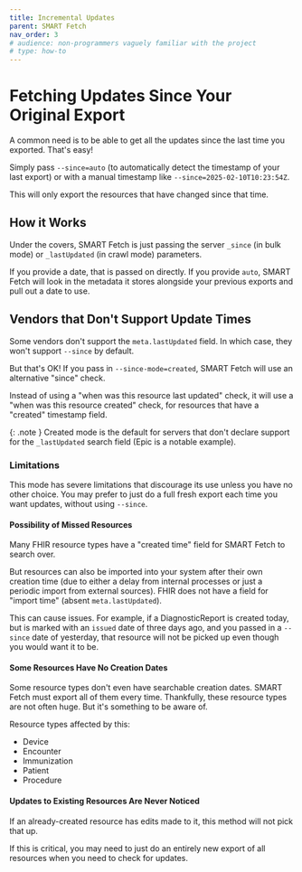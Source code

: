 ```yaml
---
title: Incremental Updates
parent: SMART Fetch
nav_order: 3
# audience: non-programmers vaguely familiar with the project
# type: how-to
---
```


# Fetching Updates Since Your Original Export

A common need is to be able to get all the updates since the last time you exported.
That's easy!

Simply pass `--since=auto` (to automatically detect the timestamp of your last export)
or with a manual timestamp like `--since=2025-02-10T10:23:54Z`.

This will only export the resources that have changed since that time.

## How it Works

Under the covers, SMART Fetch is just passing the server `_since` (in bulk mode)
or `_lastUpdated` (in crawl mode) parameters.

If you provide a date, that is passed on directly.
If you provide `auto`, SMART Fetch will look in the metadata it stores alongside your previous
exports and pull out a date to use.

## Vendors that Don't Support Update Times

Some vendors don't support the `meta.lastUpdated` field.
In which case, they won't support `--since` by default.

But that's OK!
If you pass in `--since-mode=created`, SMART Fetch will use an alternative "since" check.

Instead of using a "when was this resource last updated" check, it will use a
"when was this resource created" check, for resources that have a "created" timestamp field.

{: .note }
Created mode is the default for servers that don't
declare support for the `_lastUpdated` search field (Epic is a notable example).

### Limitations

This mode has severe limitations that discourage its use unless you have no other choice.
You may prefer to just do a full fresh export each time you want updates, without using `--since`.

#### Possibility of Missed Resources

Many FHIR resource types have a "created time" field for SMART Fetch to search over.

But resources can also be imported into your system after their own creation time
(due to either a delay from internal processes or just a periodic import from external sources).
FHIR does not have a field for "import time" (absent `meta.lastUpdated`).

This can cause issues.
For example, if a DiagnosticReport is created today, but is marked with an `issued` date of three
days ago, and you passed in a `--since` date of yesterday, that resource will not be picked up
even though you would want it to be.

#### Some Resources Have No Creation Dates

Some resource types don't even have searchable creation dates.
SMART Fetch must export all of them every time.
Thankfully, these resource types are not often huge.
But it's something to be aware of.

Resource types affected by this:
- Device
- Encounter
- Immunization
- Patient
- Procedure

#### Updates to Existing Resources Are Never Noticed

If an already-created resource has edits made to it, this method will not pick that up.

If this is critical, you may need to just do an entirely new export of all resources when you need
to check for updates.
